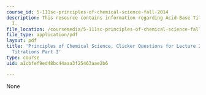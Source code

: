 ```yaml
---
course_id: 5-111sc-principles-of-chemical-science-fall-2014
description: This resource contains information regarding Acid-Base Titrations Part
  I.
file_location: /coursemedia/5-111sc-principles-of-chemical-science-fall-2014/a1cbfef9ed48bc44aaa3f25463aae2b6_MIT5_111F14_Lec23Clkr.pdf
file_type: application/pdf
layout: pdf
title: 'Principles of Chemical Science, Clicker Questions for Lecture 23: Acid-Base
  Titrations Part I'
type: course
uid: a1cbfef9ed48bc44aaa3f25463aae2b6

---
```

None